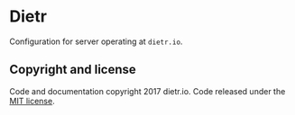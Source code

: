 # Dietr

Configuration for server operating at `dietr.io`.

## Copyright and license

Code and documentation copyright 2017 dietr.io. Code released under the [MIT license](LICENSE).
